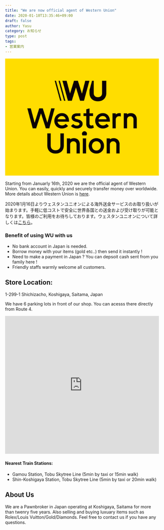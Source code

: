 ```yaml
---
title: "We are now official agent of Western Union"
date: 2020-01-10T13:35:46+09:00
draft: false
author: Yasu
category: お知らせ
type: post
tags:
- 営業案内
---
```

![](_title.png)

Starting from Januarly 16th, 2020 we are the official agent of Western Union. You can easily, quickly and securely transfer money over worldwide. More details about Western Union is [here](https://www.westernunion.com/jp/en/home.html).

2020年1月16日よりウェスタンユニオンによる海外送金サービスのお取り扱いが始まります。手軽に低コストで安全に世界各国との送金および受け取りが可能となります。皆様のご利用をお待ちしております。ウェスタンユニオンについて詳しくは[こちら](https://www.westernunion.com/jp/ja/home.html)。

### Benefit of using WU with us

- No bank account in Japan is needed.
- Borrow money with your items (gold etc..) then send it instantly !
- Need to make a payment in Japan ? You can depsoit cash sent from you family here !
- Friendly staffs warmly welcome all customers.

## Store Location:

1-299-1 Shichizacho, Koshigaya, Saitama, Japan

We have 6 parking lots in front of our shop. You can acesss there directly from Route 4.

<iframe width="100%" height="450" frameborder="0" style="border:0"
    src="https://www.google.com/maps/embed/v1/place?key=AIzaSyCE_50Di0FMOTtZYL19KuwCFq-SD8OF2bU&q=質イコー"
    allowfullscreen>
</iframe>

#### Nearest Train Stations:

- Gamou Station, Tobu Skytree Line (5min by taxi or 15min walk)
- Shin-Koshigaya Station, Tobu Skytree Line (5min by taxi or 20min walk)

## About Us

We are a Pawnbroker in Japan operating at Koshigaya, Saitama for more than twenry five years. Also selling and buying luxuary items such as Rolex/Louis Vuitton/Gold/Diamonds. Feel free to contact us if you have any questions.